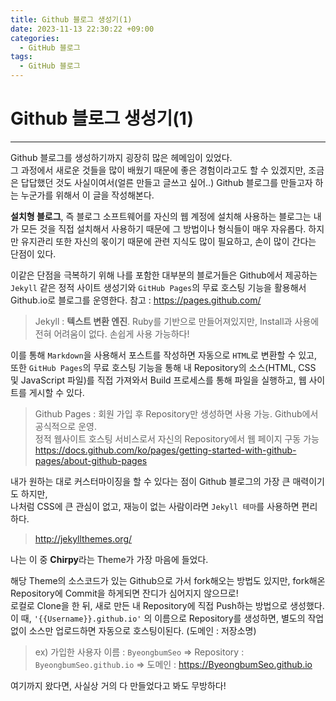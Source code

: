 ```yaml
---
title: Github 블로그 생성기(1)
date: 2023-11-13 22:30:22 +09:00
categories:
  - GitHub 블로그
tags:
  - GitHub 블로그
---
```


# Github 블로그 생성기(1)
---
Github 블로그를 생성하기까지 굉장히 많은 헤메임이 있었다.<br/>
그 과정에서 새로운 것들을 많이 배웠기 때문에 좋은 경험이라고도 할 수 있겠지만,
조금은 답답했던 것도 사실이여서(얼른 만들고 글쓰고 싶어..)
Github 블로그를 만들고자 하는 누군가를 위해서 이 글을 작성해본다.

**설치형 블로그**, 즉 블로그 소프트웨어를 자신의 웹 계정에 설치해 사용하는 블로그는 내가 모든 것을 직접 설치해서 사용하기 때문에 그 방법이나 형식들이 매우 자유롭다. 하지만 유지관리 또한 자신의 몫이기 때문에 관련 지식도 많이 필요하고, 손이 많이 간다는 단점이 있다.

이같은 단점을 극복하기 위해 나를 포함한 대부분의 블로거들은
Github에서 제공하는 `Jekyll` 같은 정적 사이트 생성기와 `GitHub Pages`의 무료 호스팅 기능을 활용해서 Github.io로 블로그를 운영한다.
참고 : https://pages.github.com/
> Jekyll : **텍스트 변환 엔진**. Ruby를 기반으로 만들어져있지만, Install과 사용에 전혀 어려움이 없다. 손쉽게 사용 가능하다!

이를 통해 `Markdown`을 사용해서 포스트를 작성하면 자동으로 `HTML`로 변환할 수 있고,<br/>
또한 `GitHub Pages`의 무료 호스팅 기능을 통해 내 Repository의 소스(HTML, CSS 및 JavaScript 파일)를 직접 가져와서 Build 프로세스를 통해 파일을 실행하고, 웹 사이트를 게시할 수 있다.
> Github Pages : 회원 가입 후 Repository만 생성하면 사용 가능. Github에서 공식적으로 운영.<br/>
> 정적 웹사이트 호스팅 서비스로서 자신의 Repository에서 웹 페이지 구동 가능<br/>
> https://docs.github.com/ko/pages/getting-started-with-github-pages/about-github-pages


내가 원하는 대로 커스터마이징을 할 수 있다는 점이 Github 블로그의 가장 큰 매력이기도 하지만,<br/>
나처럼 CSS에 큰 관심이 없고, 재능이 없는 사람이라면 `Jekyll 테마`를 사용하면 편리하다.
> http://jekyllthemes.org/

나는 이 중 **Chirpy**라는 Theme가 가장 마음에 들었다.

해당 Theme의 소스코드가 있는 Github으로 가서 fork해오는 방법도 있지만,
fork해온 Repository에 Commit을 하게되면 잔디가 심어지지 않으므로!<br/>
로컬로 Clone을 한 뒤, 새로 만든 내 Repository에 직접 Push하는 방법으로 생성했다.
이 때, `'{{Username}}.github.io'` 의 이름으로 Repository를 생성하면, 별도의 작업없이 소스만 업로드하면 자동으로 호스팅이된다. (도메인 : 저장소명)
> ex) 가입한 사용자 이름 : `ByeongbumSeo` => Repository : `ByeongbumSeo.github.io` => 도메인 : https://ByeongbumSeo.github.io




여기까지 왔다면, 사실상 거의 다 만들었다고 봐도 무방하다!
